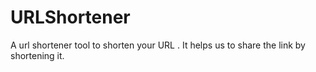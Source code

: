 # URLShortener
A url shortener tool to shorten your URL . It helps us to share the link by shortening it.
